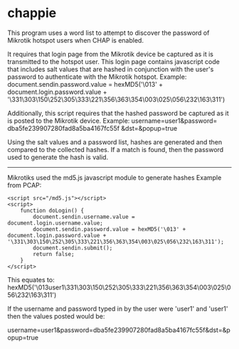 # chappie
This program uses a word list to attempt to discover the password of Mikrotik hotspot users when CHAP is enabled.

It requires that login page from the Mikrotik device be captured as it is transmitted to the hotspot user.
This login page contains javascript code that includes salt values that are hashed in conjunction with the user's password to authenticate with the Mikrotik hotspot.
Example: document.sendin.password.value = hexMD5('\013' + document.login.password.value + '\331\303\150\252\305\333\221\356\363\354\003\025\056\232\163\311')

Additionally, this script requires that the hashed password be captured as it is posted to the Mikrotik device.
Example: username=user1&password= dba5fe239907280fad8a5ba4167fc55f &dst=&popup=true

Using the salt values and a password list, hashes are generated and then compared to the collected hashes.  If a match is found, then the password used to generate the hash is valid.

************************************************************************************************************************************************************


Mikrotiks used the md5.js javascript module to generate hashes
Example from PCAP:

    <script src="/md5.js"></script>
    <script>
        function doLogin() {
            document.sendin.username.value = document.login.username.value;
            document.sendin.password.value = hexMD5('\013' + document.login.password.value + '\331\303\150\252\305\333\221\356\363\354\003\025\056\232\163\311');
            document.sendin.submit();
            return false;
        }
    </script>
    
This equates to:
hexMD5('\013user1\331\303\150\252\305\333\221\356\363\354\003\025\056\232\163\311')

If the username and password typed in by the user were 'user1' and 'user1' then the values posted would be: 

username=user1&password=dba5fe239907280fad8a5ba4167fc55f&dst=&popup=true
